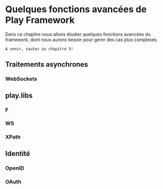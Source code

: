 # Quelques fonctions avancées de Play Framework

Dans ce chapitre nous allons étudier quelques fonctions avancées du framework, dont nous aurons besoin pour gérer des cas plus complexes.

	A venir, sautez au chapitre 5!
	

## Traitements asynchrones

### WebSockets


## play.libs

### F

### WS

### XPath


## Identité

### OpenID

### OAuth